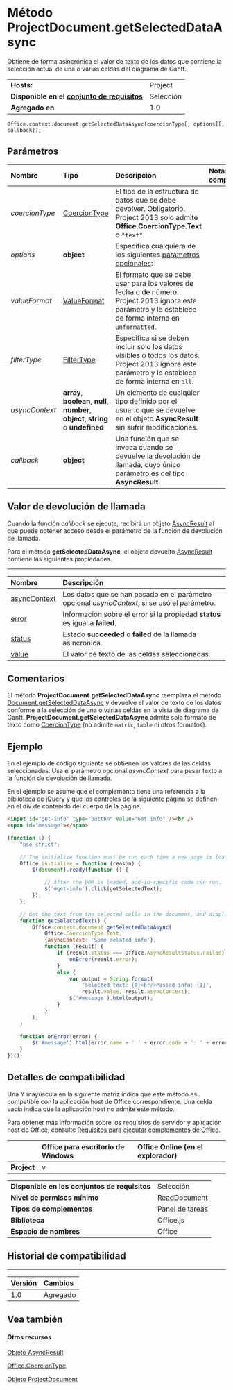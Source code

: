 
# <a name="projectdocument.getselecteddataasync-method"></a>Método ProjectDocument.getSelectedDataAsync
Obtiene de forma asincrónica el valor de texto de los datos que contiene la selección actual de una o varias celdas del diagrama de Gantt.

|||
|:-----|:-----|
|**Hosts:**|Project|
|**Disponible en el [conjunto de requisitos](../../docs/overview/specify-office-hosts-and-api-requirements.md)**|Selección|
|**Agregado en**|1.0|

```
Office.context.document.getSelectedDataAsync(coercionType[, options][, callback]);
```


## <a name="parameters"></a>Parámetros



|**Nombre**|**Tipo**|**Descripción**|**Notas de compatibilidad**|
|:-----|:-----|:-----|:-----|
| _coercionType_|[CoercionType](../../reference/shared/coerciontype-enumeration.md)|El tipo de la estructura de datos que se debe devolver. Obligatorio.<br/>Project 2013 solo admite **Office.CoercionType.Text** o `"text"`.||
| _options_|**object**|Especifica cualquiera de los siguientes [parámetros opcionales](../../docs/develop/asynchronous-programming-in-office-add-ins.md#passing-optional-parameters-to-asynchronous-methods):||
| _valueFormat_|[ValueFormat](../../reference/shared/valueformat-enumeration.md)|El formato que se debe usar para los valores de fecha o de número.<br/>Project 2013 ignora este parámetro y lo establece de forma interna en `unformatted`.||
| _filterType_|[FilterType](../../reference/shared/filtertype-enumeration.md)|Especifica si se deben incluir solo los datos visibles o todos los datos. <br/>Project 2013 ignora este parámetro y lo establece de forma interna en `all`.||
| _asyncContext_|**array**, **boolean**, **null**, **number**, **object**, **string** o **undefined**|Un elemento de cualquier tipo definido por el usuario que se devuelve en el objeto **AsyncResult** sin sufrir modificaciones.||
| _callback_|**object**|Una función que se invoca cuando se devuelve la devolución de llamada, cuyo único parámetro es del tipo **AsyncResult**.||

## <a name="callback-value"></a>Valor de devolución de llamada

Cuando la función _callback_ se ejecute, recibirá un objeto [AsyncResult](../../reference/shared/asyncresult.md) al que puede obtener acceso desde el parámetro de la función de devolución de llamada.

Para el método **getSelectedDataAsync**, el objeto devuelto [AsyncResult](../../reference/shared/asyncresult.md) contiene las siguientes propiedades.


****


|**Nombre**|**Descripción**|
|:-----|:-----|
|[asyncContext](../../reference/shared/asyncresult.asynccontext.md)|Los datos que se han pasado en el parámetro opcional _asyncContext_, si se usó el parámetro.|
|[error](../../reference/shared/asyncresult.error.md)|Información sobre el error si la propiedad **status** es igual a **failed**.|
|[status](../../reference/shared/asyncresult.status.md)|Estado **succeeded** o **failed** de la llamada asincrónica.|
|[value](../../reference/shared/asyncresult.value.md)|El valor de texto de las celdas seleccionadas.|

## <a name="remarks"></a>Comentarios

El método **ProjectDocument.getSelectedDataAsync** reemplaza el método [Document.getSelectedDataAsync](../../reference/shared/document.getselecteddataasync.md) y devuelve el valor de texto de los datos conforme a la selección de una o varias celdas en la vista de diagrama de Gantt. **ProjectDocument.getSelectedDataAsync** admite solo formato de texto como [CoercionType](../../reference/shared/coerciontype-enumeration.md) (no admite `matrix`, `table` ni otros formatos).


## <a name="example"></a>Ejemplo

En el ejemplo de código siguiente se obtienen los valores de las celdas seleccionadas. Usa el parámetro opcional _asyncContext_ para pasar texto a la función de devolución de llamada.

En el ejemplo se asume que el complemento tiene una referencia a la biblioteca de jQuery y que los controles de la siguiente página se definen en el div de contenido del cuerpo de la página.




```HTML
<input id="get-info" type="button" value="Get info" /><br />
<span id="message"></span>
```




```js
(function () {
    "use strict";

    // The initialize function must be run each time a new page is loaded.
    Office.initialize = function (reason) {
        $(document).ready(function () {

            // After the DOM is loaded, add-in-specific code can run.
            $('#get-info').click(getSelectedText);
        });
    };

    // Get the text from the selected cells in the document, and display it in the add-in.
    function getSelectedText() {
        Office.context.document.getSelectedDataAsync(
            Office.CoercionType.Text,
            {asyncContext: 'Some related info'},
            function (result) {
                if (result.status === Office.AsyncResultStatus.Failed) {
                    onError(result.error);
                }
                else {
                    var output = String.format(
                        'Selected text: {0}<br/>Passed info: {1}',
                        result.value, result.asyncContext);
                    $('#message').html(output);
                }
            }
        );
    }

    function onError(error) {
        $('#message').html(error.name + ' ' + error.code + ': ' + error.message);
    }
})();
```


## <a name="support-details"></a>Detalles de compatibilidad


Una Y mayúscula en la siguiente matriz indica que este método es compatible con la aplicación host de Office correspondiente. Una celda vacía indica que la aplicación host no admite este método.

Para obtener más información sobre los requisitos de servidor y aplicación host de Office, consulte [Requisitos para ejecutar complementos de Office](../../docs/overview/requirements-for-running-office-add-ins.md).


||**Office para escritorio de Windows**|**Office Online (en el explorador)**|
|:-----|:-----|:-----|
|**Project**|v||

|||
|:-----|:-----|
|**Disponible en los conjuntos de requisitos**|Selección|
|**Nivel de permisos mínimo**|[ReadDocument](../../docs/develop/requesting-permissions-for-api-use-in-content-and-task-pane-add-ins.md)|
|**Tipos de complementos**|Panel de tareas|
|**Biblioteca**|Office.js|
|**Espacio de nombres**|Office|

## <a name="support-history"></a>Historial de compatibilidad



****


|**Versión**|**Cambios**|
|:-----|:-----|
|1.0|Agregado|

## <a name="see-also"></a>Vea también



#### <a name="other-resources"></a>Otros recursos


[Objeto AsyncResult](../../reference/shared/asyncresult.md)

[Office.CoercionType](../../reference/shared/coerciontype-enumeration.md)

[Objeto ProjectDocument](../../reference/shared/projectdocument.projectdocument.md)
